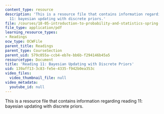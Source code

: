 ```yaml
---
content_type: resource
description: 'This is a resource file that contains information regarding reading
  11: bayesian updating with discrete priors.'
file: /courses/18-05-introduction-to-probability-and-statistics-spring-2014/139aff133c83fe5e4335f942b0ea353c_MIT18_05S14_Reading11.pdf
file_type: application/pdf
learning_resource_types:
- Readings
ocw_type: OCWFile
parent_title: Readings
parent_type: CourseSection
parent_uid: 579c055a-ccb4-eb7e-bb6b-f294146b45a5
resourcetype: Document
title: 'Reading 11: Bayesian Updating with Discrete Priors'
uid: 139aff13-3c83-fe5e-4335-f942b0ea353c
video_files:
  video_thumbnail_file: null
video_metadata:
  youtube_id: null
---
```

This is a resource file that contains information regarding reading 11: bayesian updating with discrete priors.

